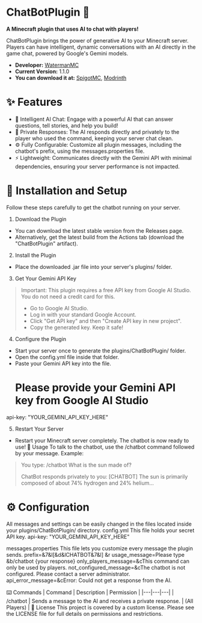 # ChatBotPlugin 🤖
**A Minecraft plugin that uses AI to chat with players!**


ChatBotPlugin brings the power of generative AI to your Minecraft server. Players can have intelligent, dynamic conversations with an AI directly in the game chat, powered by Google's Gemini models.

* **Developer:** [WatermanMC](https://watermanmc.42web.io/)
* **Current Version:** 1.1.0
* **You can download it at:** [SpigotMC](https://www.spigotmc.org/resources/chatbotplugin.125894/), [Modrinth](https://modrinth.com/plugin/chatbotplugin)
# ✨ Features
 * 🤖 Intelligent AI Chat: Engage with a powerful AI that can answer questions, tell stories, and help you build!
 * 🤫 Private Responses: The AI responds directly and privately to the player who used the command, keeping your server chat clean.
 * ⚙️ Fully Configurable: Customize all plugin messages, including the chatbot's prefix, using the messages.properties file.
 * ⚡ Lightweight: Communicates directly with the Gemini API with minimal dependencies, ensuring your server performance is not impacted.
# 🚀 Installation and Setup
Follow these steps carefully to get the chatbot running on your server.
1. Download the Plugin
 * You can download the latest stable version from the Releases page.
 * Alternatively, get the latest build from the Actions tab (download the "ChatBotPlugin" artifact).
2. Install the Plugin
 * Place the downloaded .jar file into your server's plugins/ folder.
3. Get Your Gemini API Key
> Important: This plugin requires a free API key from Google AI Studio. You do not need a credit card for this.
>  * Go to Google AI Studio.
>  * Log in with your standard Google Account.
>  * Click "Get API key" and then "Create API key in new project".
>  * Copy the generated key. Keep it safe!
> 
4. Configure the Plugin
 * Start your server once to generate the plugins/ChatBotPlugin/ folder.
 * Open the config.yml file inside that folder.
 * Paste your Gemini API key into the file.
   # Please provide your Gemini API key from Google AI Studio
api-key: "YOUR_GEMINI_API_KEY_HERE"

5. Restart Your Server
 * Restart your Minecraft server completely. The chatbot is now ready to use!
💬 Usage
To talk to the chatbot, use the /chatbot command followed by your message.
Example:
> You type:
> /chatbot What is the sun made of?
> 
> ChatBot responds privately to you:
> [CHATBOT] The sun is primarily composed of about 74% hydrogen and 24% helium...
> 
> 
# ⚙️ Configuration
All messages and settings can be easily changed in the files located inside your plugins/ChatBotPlugin/ directory.
config.yml
This file holds your secret API key.
api-key: "YOUR_GEMINI_API_KEY_HERE"

messages.properties
This file lets you customize every message the plugin sends.
prefix=&7&l[&d&lCHATBOT&7&l] &r
usage_message=Please type &b/chatbot {your response}
only_players_message=&cThis command can only be used by players.
not_configured_message=&cThe chatbot is not configured. Please contact a server administrator.
api_error_message=&cError: Could not get a response from the AI.

⌨️ Commands
| Command | Description | Permission |
|---|---|---|
| /chatbot <message> | Sends a message to the AI and receives a private response. | (All Players) |
📄 License
This project is covered by a custom license. Please see the LICENSE file for full details on permissions and restrictions.
